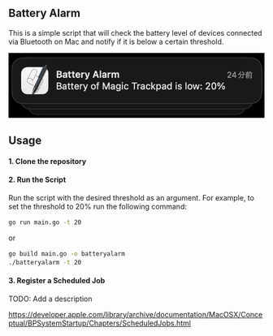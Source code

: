 ## Battery Alarm

This is a simple script that will check the battery level of devices connected via Bluetooth on Mac and notify if it is below a certain threshold.

![preview](./preview.png)

## Usage

#### 1. Clone the repository

#### 2. Run the Script

Run the script with the desired threshold as an argument. For example, to set the threshold to 20% run the following command:

```bash
go run main.go -t 20
```

or

```bash
go build main.go -o batteryalarm
./batteryalarm -t 20
```

#### 3. Register a Scheduled Job

TODO: Add a description

https://developer.apple.com/library/archive/documentation/MacOSX/Conceptual/BPSystemStartup/Chapters/ScheduledJobs.html
